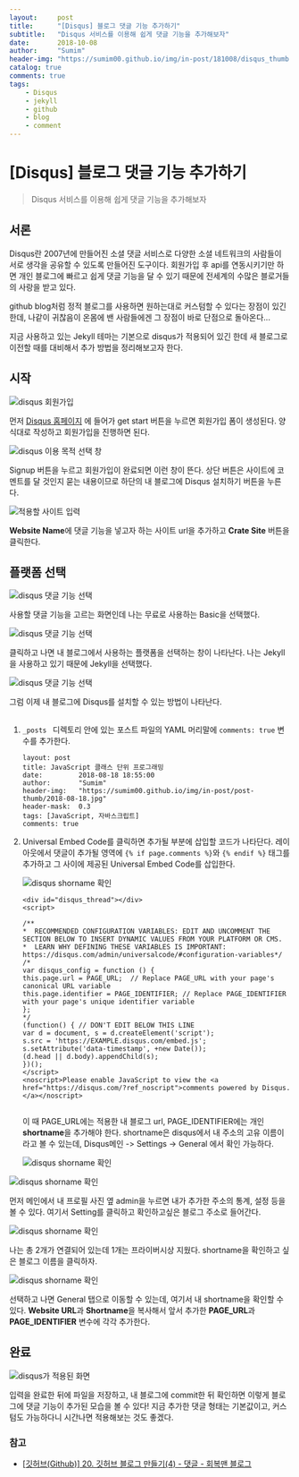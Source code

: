 ```yaml
---
layout:     post
title:      "[Disqus] 블로그 댓글 기능 추가하기"
subtitle:   "Disqus 서비스를 이용해 쉽게 댓글 기능을 추가해보자"
date:       2018-10-08
author:     "Sumim"
header-img: "https://sumim00.github.io/img/in-post/181008/disqus_thumb.jpg"
catalog: true
comments: true
tags:
    - Disqus
    - jekyll
    - github
    - blog
    - comment
---
```




# [Disqus] 블로그 댓글 기능 추가하기

> Disqus 서비스를 이용해 쉽게 댓글 기능을 추가해보자



## 서론

Disqus란 2007년에 만들어진 소셜 댓글 서비스로 다양한 소셜 네트워크의 사람들이 서로 생각을 공유할 수 있도록 만들어진  도구이다. 회원가입 후 api를 연동시키기만 하면 개인 블로그에 빠르고 쉽게 댓글 기능을 달 수 있기 때문에 전세계의 수많은 블로거들의 사랑을 받고 있다. 

github blog처럼 정적 블로그를 사용하면 원하는대로 커스텀할 수 있다는 장점이 있긴 한데, 나같이 귀찮음이 온몸에 밴 사람들에겐 그 장점이 바로 단점으로 돌아온다...

지금 사용하고 있는 Jekyll 테마는 기본으로 disqus가 적용되어 있긴 한데 새 블로그로 이전할 때를 대비해서 추가 방법을 정리해보고자 한다.



## 시작

![disqus 회원가입](https://sumim00.github.io/img/in-post/181008/disqus_01.png)

먼저 [Disqus 홈페이지](https://disqus.com/) 에 들어가 get start 버튼을 누르면 회원가입 폼이 생성된다. 양식대로 작성하고 회원가입을 진행하면 된다. 

![disqus 이용 목적 선택 창](https://sumim00.github.io/img/in-post/181008/disqus_02.png)

Signup 버튼을 누르고 회원가입이 완료되면 이런 창이 뜬다. 상단 버튼은 사이트에 코멘트를 달 것인지 묻는 내용이므로 하단의 내 블로그에 Disqus 설치하기 버튼을 누른다.

![적용할 사이트 입력](https://sumim00.github.io/img/in-post/181008/disqus_03.png)

**Website Name**에  댓글 기능을 넣고자 하는 사이트 url을 추가하고 **Crate Site** 버튼을 클릭한다. 



## 플랫폼 선택

![disqus 댓글 기능 선택](https://sumim00.github.io/img/in-post/181008/disqus_04.png)

사용할 댓글 기능을 고르는 화면인데 나는 무료로 사용하는 Basic을 선택했다. 

![disqus 댓글 기능 선택](https://sumim00.github.io/img/in-post/181008/disqus_05.png)

클릭하고 나면 내 블로그에서 사용하는 플랫폼을 선택하는 창이 나타난다. 나는 Jekyll을 사용하고 있기 때문에 Jekyll을 선택했다.

![disqus 댓글 기능 선택](https://sumim00.github.io/img/in-post/181008/disqus_06.png)

그럼 이제 내 블로그에 Disqus를 설치할 수 있는 방법이 나타난다. 



## 

1. ```_posts ``` 디렉토리 안에 있는 포스트 파일의 YAML 머리말에 ``` comments: true ``` 변수를 추가한다.

   ```
   layout: post
   title: JavaScript 클래스 단위 프로그래밍
   date:         2018-08-18 18:55:00
   author:       "Sumim"
   header-img:   "https://sumim00.github.io/img/in-post/post-thumb/2018-08-18.jpg"
   header-mask:  0.3
   tags: [JavaScript, 자바스크립트]
   comments: true
   ```

2. Universal Embed Code를 클릭하면 추가될 부분에 삽입할 코드가 나타단다. 레이아웃에서 댓글이 추가될 영역에 ```{% if page.comments %}```와 ```{% endif %}``` 태그를 추가하고 그 사이에 제공된 Universal Embed Code를 삽입한다. 

   ![disqus shorname 확인](https://sumim00.github.io/img/in-post/181008/disqus_07.png)

   ```
   <div id="disqus_thread"></div>
   <script>
   
   /**
   *  RECOMMENDED CONFIGURATION VARIABLES: EDIT AND UNCOMMENT THE SECTION BELOW TO INSERT DYNAMIC VALUES FROM YOUR PLATFORM OR CMS.
   *  LEARN WHY DEFINING THESE VARIABLES IS IMPORTANT: https://disqus.com/admin/universalcode/#configuration-variables*/
   /*
   var disqus_config = function () {
   this.page.url = PAGE_URL;  // Replace PAGE_URL with your page's canonical URL variable
   this.page.identifier = PAGE_IDENTIFIER; // Replace PAGE_IDENTIFIER with your page's unique identifier variable
   };
   */
   (function() { // DON'T EDIT BELOW THIS LINE
   var d = document, s = d.createElement('script');
   s.src = 'https://EXAMPLE.disqus.com/embed.js';
   s.setAttribute('data-timestamp', +new Date());
   (d.head || d.body).appendChild(s);
   })();
   </script>
   <noscript>Please enable JavaScript to view the <a href="https://disqus.com/?ref_noscript">comments powered by Disqus.</a></noscript>
                               
   ```

   이 때 PAGE_URL에는 적용한 내 블로그 url,  PAGE_IDENTIFIER에는 개인 **shortname**을 추가해야 한다.  shortname은 disqus에서 내 주소의 고유 이름이라고 볼 수 있는데, Disqus메인 -> Settings -> General 에서 확인 가능하다.

   ![disqus shorname 확인](https://sumim00.github.io/img/in-post/181008/disqus_09.png)



![disqus shorname 확인](https://sumim00.github.io/img/in-post/181008/disqus_10.png)



먼저 메인에서 내 프로필 사진 옆 admin을 누르면 내가 추가한 주소의 통계, 설정 등을 볼 수 있다. 여기서 Setting를 클릭하고 확인하고싶은 블로그 주소로 들어간다. 

![disqus shorname 확인](https://sumim00.github.io/img/in-post/181008/disqus_11.png)

나는 총 2개가 연결되어 있는데 1개는 프라이버시상 지웠다. shortname을 확인하고 싶은 블로그 이름을 클릭하자.

![disqus shorname 확인](https://sumim00.github.io/img/in-post/181008/disqus_12.png)

선택하고 나면 General 탭으로 이동할 수 있는데, 여기서 내 shortname을 확인할 수 있다.  **Website URL**과 **Shortname**을 복사해서 앞서 추가한 **PAGE_URL**과 **PAGE_IDENTIFIER** 변수에 각각 추가한다.



## 완료

![disqus가 적용된 화면](https://sumim00.github.io/img/in-post/181008/disqus_13.png)

입력을 완료한 뒤에 파일을 저장하고, 내 블로그에 commit한 뒤 확인하면 이렇게 블로그에 댓글 기능이 추가된 모습을 볼 수 있다! 지금 추가한 댓글 형태는 기본값이고, 커스텀도 가능하다니 시간나면 적용해보는 것도 좋겠다.



### 참고

+ [[깃허브(Github)] 20. 깃허브 블로그 만들기(4) - 댓글 - 회복맨 블로그](http://recoveryman.tistory.com/391)









